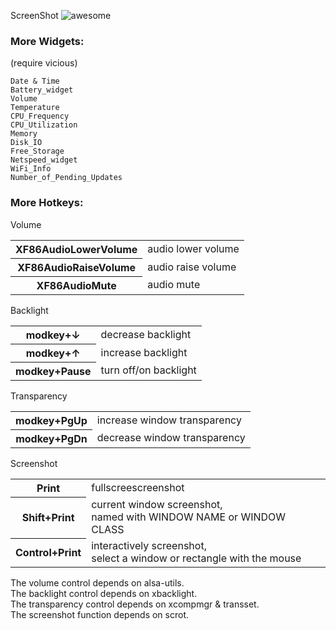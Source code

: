 ScreenShot
![awesome](http://ola3xakol.bkt.clouddn.com/github/awesomeWM.jpg?imageMogr2/thumbnail/!60p)

### More Widgets:  
(require vicious)

    Date & Time
    Battery_widget
    Volume
    Temperature
    CPU_Frequency
    CPU_Utilization
    Memory
    Disk_IO
    Free_Storage
    Netspeed_widget
    WiFi_Info
    Number_of_Pending_Updates
  
### More Hotkeys:  
  
Volume  
<table>
<tr><th>XF86AudioLowerVolume  </th><td>audio lower volume</td></tr>
<tr><th>XF86AudioRaiseVolume  </th><td>audio raise volume</td></tr>
<tr><th>XF86AudioMute         </th><td>audio mute</td></tr>
</table>

Backlight
<table>
<tr><th>modkey+&#8595         </th><td>decrease backlight</td></tr>
<tr><th>modkey+&#8593         </th><td>increase backlight</td></tr>
<tr><th>modkey+Pause          </th><td>turn off/on backlight</td></tr>
</table>

Transparency
<table>
<tr><th>modkey+PgUp           </th><td>increase window transparency</td></tr>
<tr><th>modkey+PgDn           </th><td>decrease window transparency</td></tr>
</table>

Screenshot
<table>
<tr><th>Print          </th><td>fullscreescreenshot</td></tr>
<tr><th>Shift+Print    </th><td>current window screenshot,<br>
named with WINDOW NAME or WINDOW CLASS</td></tr>
<tr><th>Control+Print  </th><td>interactively screenshot,<br>
select a window or rectangle with the mouse</td></tr>
</table>
  
The volume  control depends on alsa-utils.  
The backlight control depends on xbacklight.  
The transparency control depends on xcompmgr & transset.  
The screenshot function depends on scrot.  
